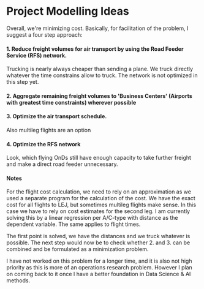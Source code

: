 # Project Modelling Ideas

Overall, we're minimizing cost.
Basically, for facilitation of the problem, I suggest a four step approach:
#### 1. Reduce freight volumes for air transport by using the Road Feeder Service (RFS) network. 
Trucking is nearly always cheaper than sending a plane. We truck directly whatever the time constrains allow to truck. The network is not optimized in this step yet.

#### 2. Aggregate remaining freight volumes to 'Business Centers' (Airports with greatest time constraints) wherever possible

#### 3. Optimize the air transport schedule. 
Also multileg flights are an option

#### 4. Optimize the RFS network
Look, which flying OnDs still have enough capacity to take further freight and make a direct road feeder unnecessary. 

#### Notes
For the flight cost calculation, we need to rely on an approximation as we used a separate program for the calculation of the cost. We have the exact cost for all flights to LEJ, but sometimes multileg flights make sense. In this case we have to rely on cost estimates for the second leg. I am currently solving this by a linear regression per A/C-type with distance as the dependent variable. 
The same applies to flight times.

The first point is solved, we have the distances and we truck whatever is possible. 
The next step would now be to check whether 2. and 3. can be combined and be formulated as a minimization problem.

I have not worked on this problem for a longer time, and it is also not high priority as this is more of an operations research problem. However I plan on coming back to it once I have a better foundation in Data Science & AI methods. 
